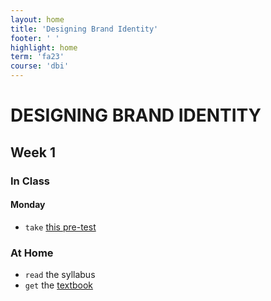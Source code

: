 ```yaml
---
layout: home
title: 'Designing Brand Identity'
footer: ' '
highlight: home
term: 'fa23'
course: 'dbi'
---
```


# DESIGNING BRAND IDENTITY

## Week 1

### In Class
#### Monday
* `take` [this pre-test](https://forms.gle/jA3CP9HdNAnhPZxQ9)


### At Home
* `read` the syllabus
* `get` the [textbook](https://a.co/d/b27IXZD)